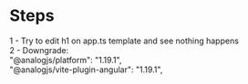 # Steps
1 - Try to edit h1 on app.ts template and see nothing happens
<br>
2 - Downgrade:
<br>
"@analogjs/platform": "1.19.1",
<br>
"@analogjs/vite-plugin-angular": "1.19.1",
